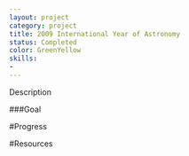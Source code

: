 ```yaml
---
layout: project
category: project
title: 2009 International Year of Astronomy
status: Completed 
color: GreenYellow
skills:
- 
---
```


Description


###Goal


#Progress


#Resources

